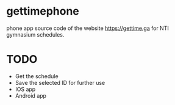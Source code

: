 # gettimephone
phone app source code of the website https://gettime.ga for NTI gymnasium schedules.

# TODO

* Get the schedule
* Save the selected ID for further use
* IOS app
* Android app

